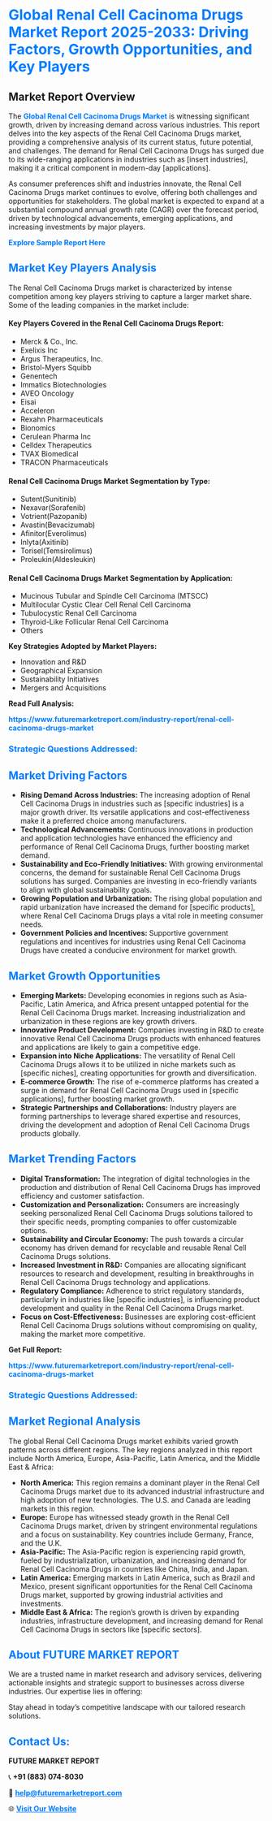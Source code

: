 <h1 style="color: #007BFF;">Global Renal Cell Cacinoma Drugs Market Report 2025-2033: Driving Factors, Growth Opportunities, and Key Players</h1>

<section id="overview">
<h2>Market Report Overview</h2>
<p>The <a href="https://www.futuremarketreport.com/industry-report/renal-cell-cacinoma-drugs-market" style="color: #007BFF; text-decoration: none;"><strong>Global Renal Cell Cacinoma Drugs Market</strong></a> is witnessing significant growth, driven by increasing demand across various industries. This report delves into the key aspects of the Renal Cell Cacinoma Drugs market, providing a comprehensive analysis of its current status, future potential, and challenges. The demand for Renal Cell Cacinoma Drugs has surged due to its wide-ranging applications in industries such as [insert industries], making it a critical component in modern-day [applications].</p>
<p>As consumer preferences shift and industries innovate, the Renal Cell Cacinoma Drugs market continues to evolve, offering both challenges and opportunities for stakeholders. The global market is expected to expand at a substantial compound annual growth rate (CAGR) over the forecast period, driven by technological advancements, emerging applications, and increasing investments by major players.</p>
</section>

<section id="overview">
<p><a href="https://www.futuremarketreport.com/request-sample/reportId=55594" style="color: #007BFF; text-decoration: none;"><strong>Explore Sample Report Here</strong></a></p>
</section>

<section id="key-players">
<h2 style="color: #007BFF;">Market Key Players Analysis</h2>
<p>The Renal Cell Cacinoma Drugs market is characterized by intense competition among key players striving to capture a larger market share. Some of the leading companies in the market include:</p>
<h4>Key Players Covered in the Renal Cell Cacinoma Drugs Report:</h4>
<ul><li>Merck &amp; Co., Inc.</li><li>Exelixis Inc</li><li>Argus Therapeutics, Inc.</li><li>Bristol-Myers Squibb</li><li>Genentech</li><li>Immatics Biotechnologies</li><li>AVEO Oncology</li><li>Eisai</li><li>Acceleron</li><li>Rexahn Pharmaceuticals</li><li>Bionomics</li><li>Cerulean Pharma Inc</li><li>Celldex Therapeutics</li><li>TVAX Biomedical</li><li>TRACON Pharmaceuticals</li></ul>
<h4>Renal Cell Cacinoma Drugs Market Segmentation by Type:</h4>
<ul><li>Sutent(Sunitinib)</li><li>Nexavar(Sorafenib)</li><li>Votrient(Pazopanib)</li><li>Avastin(Bevacizumab)</li><li>Afinitor(Everolimus)</li><li>Inlyta(Axitinib)</li><li>Torisel(Temsirolimus)</li><li>Proleukin(Aldesleukin)</li></ul>

<h4>Renal Cell Cacinoma Drugs Market Segmentation by Application:</h4>
<ul><li>Mucinous Tubular and Spindle Cell Carcinoma (MTSCC)</li><li>Multilocular Cystic Clear Cell Renal Cell Carcinoma</li><li>Tubulocystic Renal Cell Carcinoma</li><li>Thyroid-Like Follicular Renal Cell Carcinoma</li><li>Others</li></ul>
<p><strong>Key Strategies Adopted by Market Players:</strong></p>
<ul>
<li>Innovation and R&D</li>
<li>Geographical Expansion</li>
<li>Sustainability Initiatives</li>
<li>Mergers and Acquisitions</li>
</ul>
</section>

<section>
<p><strong>Read Full Analysis: </strong></p><a href="https://www.futuremarketreport.com/industry-report/renal-cell-cacinoma-drugs-market" style="color: #007BFF; text-decoration: none;"><strong>https://www.futuremarketreport.com/industry-report/renal-cell-cacinoma-drugs-market</strong></a>
<h3 style="color: #007BFF;">Strategic Questions Addressed:</h3>
</section>

<section id="driving-factors">
<h2 style="color: #007BFF;">Market Driving Factors</h2>
<ul>
<li><strong>Rising Demand Across Industries:</strong> The increasing adoption of Renal Cell Cacinoma Drugs in industries such as [specific industries] is a major growth driver. Its versatile applications and cost-effectiveness make it a preferred choice among manufacturers.</li>
<li><strong>Technological Advancements:</strong> Continuous innovations in production and application technologies have enhanced the efficiency and performance of Renal Cell Cacinoma Drugs, further boosting market demand.</li>
<li><strong>Sustainability and Eco-Friendly Initiatives:</strong> With growing environmental concerns, the demand for sustainable Renal Cell Cacinoma Drugs solutions has surged. Companies are investing in eco-friendly variants to align with global sustainability goals.</li>
<li><strong>Growing Population and Urbanization:</strong> The rising global population and rapid urbanization have increased the demand for [specific products], where Renal Cell Cacinoma Drugs plays a vital role in meeting consumer needs.</li>
<li><strong>Government Policies and Incentives:</strong> Supportive government regulations and incentives for industries using Renal Cell Cacinoma Drugs have created a conducive environment for market growth.</li>
</ul>
</section>

<section id="growth-opportunities">
<h2 style="color: #007BFF;">Market Growth Opportunities</h2>
<ul>
<li><strong>Emerging Markets:</strong> Developing economies in regions such as Asia-Pacific, Latin America, and Africa present untapped potential for the Renal Cell Cacinoma Drugs market. Increasing industrialization and urbanization in these regions are key growth drivers.</li>
<li><strong>Innovative Product Development:</strong> Companies investing in R&D to create innovative Renal Cell Cacinoma Drugs products with enhanced features and applications are likely to gain a competitive edge.</li>
<li><strong>Expansion into Niche Applications:</strong> The versatility of Renal Cell Cacinoma Drugs allows it to be utilized in niche markets such as [specific niches], creating opportunities for growth and diversification.</li>
<li><strong>E-commerce Growth:</strong> The rise of e-commerce platforms has created a surge in demand for Renal Cell Cacinoma Drugs used in [specific applications], further boosting market growth.</li>
<li><strong>Strategic Partnerships and Collaborations:</strong> Industry players are forming partnerships to leverage shared expertise and resources, driving the development and adoption of Renal Cell Cacinoma Drugs products globally.</li>
</ul>
</section>

<section id="trending-factors">
<h2 style="color: #007BFF;">Market Trending Factors</h2>
<ul>
<li><strong>Digital Transformation:</strong> The integration of digital technologies in the production and distribution of Renal Cell Cacinoma Drugs has improved efficiency and customer satisfaction.</li>
<li><strong>Customization and Personalization:</strong> Consumers are increasingly seeking personalized Renal Cell Cacinoma Drugs solutions tailored to their specific needs, prompting companies to offer customizable options.</li>
<li><strong>Sustainability and Circular Economy:</strong> The push towards a circular economy has driven demand for recyclable and reusable Renal Cell Cacinoma Drugs solutions.</li>
<li><strong>Increased Investment in R&D:</strong> Companies are allocating significant resources to research and development, resulting in breakthroughs in Renal Cell Cacinoma Drugs technology and applications.</li>
<li><strong>Regulatory Compliance:</strong> Adherence to strict regulatory standards, particularly in industries like [specific industries], is influencing product development and quality in the Renal Cell Cacinoma Drugs market.</li>
<li><strong>Focus on Cost-Effectiveness:</strong> Businesses are exploring cost-efficient Renal Cell Cacinoma Drugs solutions without compromising on quality, making the market more competitive.</li>
</ul>
</section>

<section>
<p><strong>Get Full Report: </strong></p><a href="https://www.futuremarketreport.com/industry-report/renal-cell-cacinoma-drugs-market" style="color: #007BFF; text-decoration: none;"><strong>https://www.futuremarketreport.com/industry-report/renal-cell-cacinoma-drugs-market</strong></a>
<h3 style="color: #007BFF;">Strategic Questions Addressed:</h3>
</section>


<section id="regional-analysis">
<h2 style="color: #007BFF;">Market Regional Analysis</h2>
<p>The global Renal Cell Cacinoma Drugs market exhibits varied growth patterns across different regions. The key regions analyzed in this report include North America, Europe, Asia-Pacific, Latin America, and the Middle East & Africa:</p>
<ul>
<li><strong>North America:</strong> This region remains a dominant player in the Renal Cell Cacinoma Drugs market due to its advanced industrial infrastructure and high adoption of new technologies. The U.S. and Canada are leading markets in this region.</li>
<li><strong>Europe:</strong> Europe has witnessed steady growth in the Renal Cell Cacinoma Drugs market, driven by stringent environmental regulations and a focus on sustainability. Key countries include Germany, France, and the U.K.</li>
<li><strong>Asia-Pacific:</strong> The Asia-Pacific region is experiencing rapid growth, fueled by industrialization, urbanization, and increasing demand for Renal Cell Cacinoma Drugs in countries like China, India, and Japan.</li>
<li><strong>Latin America:</strong> Emerging markets in Latin America, such as Brazil and Mexico, present significant opportunities for the Renal Cell Cacinoma Drugs market, supported by growing industrial activities and investments.</li>
<li><strong>Middle East & Africa:</strong> The region’s growth is driven by expanding industries, infrastructure development, and increasing demand for Renal Cell Cacinoma Drugs in sectors like [specific sectors].</li>
</ul>
</section>

<footer>
<h2 style="color: #007BFF;">About FUTURE MARKET REPORT</h2>
<p>We are a trusted name in market research and advisory services, delivering actionable insights and strategic support to businesses across diverse industries. Our expertise lies in offering:</p>

<p>Stay ahead in today’s competitive landscape with our tailored research solutions.</p>

<h2 style="color: #007BFF;">Contact Us:</h2>
<p><strong>FUTURE MARKET REPORT</strong></p>
<p>📞 <strong>+91 (883) 074-8030</strong></p>
<p>📧 <strong><a href="mailto:help@futuremarketreport.com" style="color: #007BFF;">help@futuremarketreport.com</a></strong></p>
<p>🌐 <strong><a href="https://www.futuremarketreport.com/" style="color: #007BFF;">Visit Our Website</a></strong></p>
</footer>
